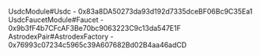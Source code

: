 UsdcModule#Usdc - 0x83a8DA50273da93d192d7335dceBF06Bc9C35Ea1 UsdcFaucetModule#Faucet - 0x9b3fF4b7CFcAF3Be70bc9063223C9c13da547E1F AstrodexPair#AstrodexFactory - 0x76993c07234c5965c39A607682Bd02B4aa46adCD
